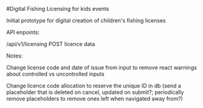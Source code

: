 #Digital Fishing Licensing for kids events

Initial prototype for digital creation of children's fishing licenses

API enpoints:

/api/v1/licensing
POST licence data

Notes:

Change license code and date of issue from input to remove react warnings about controlled vs uncontrolled inputs

Change licence code allocation to reserve the unique ID in db (send a placeholder that is deleted on cancel, updated on submit?; periodically remove placeholders to remove ones left when navigated away from?)

